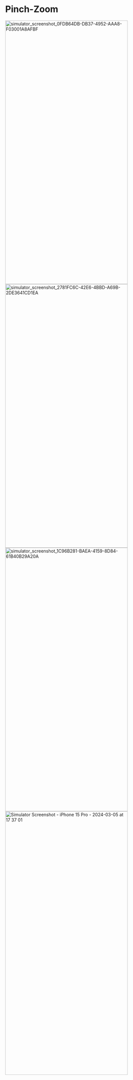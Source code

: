 # Pinch-Zoom
<img src="https://github.com/Hungtnq911/Pinch-Zoom/assets/43258226/caf0e568-58fe-4154-8e11-c9a98ffe71a2" alt="simulator_screenshot_0FDB64DB-DB37-4952-AAA8-F03001A8AFBF" width="390" height="840">

<img src="https://github.com/Hungtnq911/Pinch-Zoom/assets/43258226/c30852c8-439c-4a15-9d2b-bb044035c85b" alt="simulator_screenshot_2781FC6C-42E6-4BBD-A69B-2DE3641CD1EA" width="390" height="840">

<img src="https://github.com/Hungtnq911/Pinch-Zoom/assets/43258226/29bca694-5440-4c25-92ab-c5adbdc03dcb" alt="simulator_screenshot_1C96B281-BAEA-4159-8D84-61B40B29A20A" width="390" height="840">

<img src="https://github.com/Hungtnq911/Pinch-Zoom/assets/43258226/11134224-a637-41b3-9368-c80a30a1fb59" alt="Simulator Screenshot - iPhone 15 Pro - 2024-03-05 at 17 37 01" width="390" height="840">

